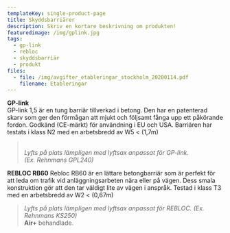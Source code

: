 ```yaml
---
templateKey: single-product-page
title: Skyddsbarriärer
description: Skriv en kortare beskrivning om produkten!
featuredimage: /img/gplink.jpg
tags:
  - gp-link
  - rebloc
  - skyddsbarriär
  - produkt
files:
  - file: /img/avgifter_etableringar_stockholm_20200114.pdf
    filename: Etableringar
---
```

**GP-link**\
GP-link 1,5 är en tung barriär tillverkad i betong. Den har en patenterad skarv som ger den förmågan att mjukt och följsamt fånga upp ett påkörande fordon. Godkänd (CE-märkt) för användning i EU och USA. Barriären har testats i klass N2 med en arbetsbredd av W5 < (1,7m)

> \
> *Lyfts på plats lämpligen med lyftsax anpassat för GP-link.\
> (Ex. Rehnmans GPL240)*

**REBLOC RB60**
Rebloc RB60 är en lättare betongbarriär som är perfekt för att leda om trafik vid anläggningsarbeten nära eller på vägen. Dess smala konstruktion gör att den tar väldigt lite av vägen i anspråk. Testad i klass T3 med en arbetsbredd av W2 < (0,67m)

> *Lyfts på plats lämpligen med lyftsax anpassat för REBLOC. (Ex. Rehnmans KS250)*\
> **Air+** behandlade.